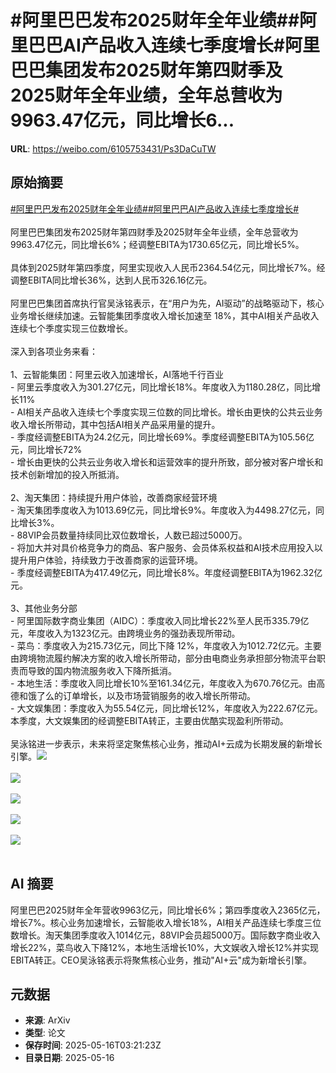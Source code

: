 # #阿里巴巴发布2025财年全年业绩##阿里巴巴AI产品收入连续七季度增长#阿里巴巴集团发布2025财年第四财季及2025财年全年业绩，全年总营收为9963.47亿元，同比增长6...

**URL**: https://weibo.com/6105753431/Ps3DaCuTW

## 原始摘要

<a href="https://m.weibo.cn/search?containerid=231522type%3D1%26t%3D10%26q%3D%23%E9%98%BF%E9%87%8C%E5%B7%B4%E5%B7%B4%E5%8F%91%E5%B8%832025%E8%B4%A2%E5%B9%B4%E5%85%A8%E5%B9%B4%E4%B8%9A%E7%BB%A9%23&amp;extparam=%23%E9%98%BF%E9%87%8C%E5%B7%B4%E5%B7%B4%E5%8F%91%E5%B8%832025%E8%B4%A2%E5%B9%B4%E5%85%A8%E5%B9%B4%E4%B8%9A%E7%BB%A9%23" data-hide=""><span class="surl-text">#阿里巴巴发布2025财年全年业绩#</span></a><a href="https://m.weibo.cn/search?containerid=231522type%3D1%26t%3D10%26q%3D%23%E9%98%BF%E9%87%8C%E5%B7%B4%E5%B7%B4AI%E4%BA%A7%E5%93%81%E6%94%B6%E5%85%A5%E8%BF%9E%E7%BB%AD%E4%B8%83%E5%AD%A3%E5%BA%A6%E5%A2%9E%E9%95%BF%23&amp;extparam=%23%E9%98%BF%E9%87%8C%E5%B7%B4%E5%B7%B4AI%E4%BA%A7%E5%93%81%E6%94%B6%E5%85%A5%E8%BF%9E%E7%BB%AD%E4%B8%83%E5%AD%A3%E5%BA%A6%E5%A2%9E%E9%95%BF%23" data-hide=""><span class="surl-text">#阿里巴巴AI产品收入连续七季度增长#</span></a><br><br>阿里巴巴集团发布2025财年第四财季及2025财年全年业绩，全年总营收为9963.47亿元，同比增长6%；经调整EBITA为1730.65亿元，同比增长5%。<br><br>具体到2025财年第四季度，阿里实现收入人民币2364.54亿元，同比增长7%。经调整EBITA同比增长36%，达到人民币326.16亿元。<br><br>阿里巴巴集团首席执行官吴泳铭表示，在“用户为先，AI驱动”的战略驱动下，核心业务增长继续加速。云智能集团季度收入增长加速至 18%，其中AI相关产品收入连续七个季度实现三位数增长。<br><br>深入到各项业务来看：<br><br>1、云智能集团：阿里云收入加速增长，AI落地千行百业<br>- 阿里云季度收入为301.27亿元，同比增长18%。年度收入为1180.28亿，同比增长11%<br>- AI相关产品收入连续七个季度实现三位数的同比增长。增长由更快的公共云业务收入增长所带动，其中包括AI相关产品采用量的提升。<br>- 季度经调整EBITA为24.2亿元，同比增长69%。季度经调整EBITA为105.56亿元，同比增长72%<br>- 增长由更快的公共云业务收入增长和运营效率的提升所致，部分被对客户增长和技术创新增加的投入所抵消。<br><br>2、淘天集团：持续提升用户体验，改善商家经营环境<br>- 淘天集团季度收入为1013.69亿元，同比增长9%。年度收入为4498.27亿元，同比增长3%。<br>- 88VIP会员数量持续同比双位数增长，人数已超过5000万。<br>- 将加大并对具价格竞争力的商品、客户服务、会员体系权益和AI技术应用投入以提升用户体验，持续致力于改善商家的运营环境。<br>- 季度经调整EBITA为417.49亿元，同比增长8%。年度经调整EBITA为1962.32亿元。<br><br>3、其他业务分部<br>- 阿里国际数字商业集团（AIDC）：季度收入同比增长22%至人民币335.79亿元，年度收入为1323亿元。由跨境业务的强劲表现所带动。<br>- 菜鸟：季度收入为215.73亿元，同比下降 12%，年度收入为1012.72亿元。主要由跨境物流履约解决方案的收入增长所带动，部分由电商业务承担部分物流平台职责而导致的国内物流服务收入下降所抵消。<br>- 本地生活：季度收入同比增长10%至161.34亿元，年度收入为670.76亿元。由高德和饿了么的订单增长，以及市场营销服务的收入增长所带动。<br>- 大文娱集团：季度收入为55.54亿元，同比增长12%，年度收入为222.67亿元。本季度，大文娱集团的经调整EBITA转正，主要由优酷实现盈利所带动。<br><br>吴泳铭进一步表示，未来将坚定聚焦核心业务，推动AI+云成为长期发展的新增长引擎。<img style="" src="https://tvax3.sinaimg.cn/large/006Fd7o3gy1i1h43drw72j30wm0zkx13.jpg" referrerpolicy="no-referrer"><br><br><img style="" src="https://tvax4.sinaimg.cn/large/006Fd7o3gy1i1h43d7a0oj315215ee40.jpg" referrerpolicy="no-referrer"><br><br><img style="" src="https://tvax2.sinaimg.cn/large/006Fd7o3gy1i1h43ewv46j31560sywxj.jpg" referrerpolicy="no-referrer"><br><br><img style="" src="https://tvax1.sinaimg.cn/large/006Fd7o3gy1i1h43gqf7dj315g14waxf.jpg" referrerpolicy="no-referrer"><br><br><img style="" src="https://tvax3.sinaimg.cn/large/006Fd7o3gy1i1h43i4ve1j314m0tktpy.jpg" referrerpolicy="no-referrer"><br><br>

## AI 摘要

阿里巴巴2025财年全年营收9963亿元，同比增长6%；第四季度收入2365亿元，增长7%。核心业务加速增长，云智能收入增长18%，AI相关产品连续七季度三位数增长。淘天集团季度收入1014亿元，88VIP会员超5000万。国际数字商业收入增长22%，菜鸟收入下降12%，本地生活增长10%，大文娱收入增长12%并实现EBITA转正。CEO吴泳铭表示将聚焦核心业务，推动"AI+云"成为新增长引擎。

## 元数据

- **来源**: ArXiv
- **类型**: 论文
- **保存时间**: 2025-05-16T03:21:23Z
- **目录日期**: 2025-05-16

